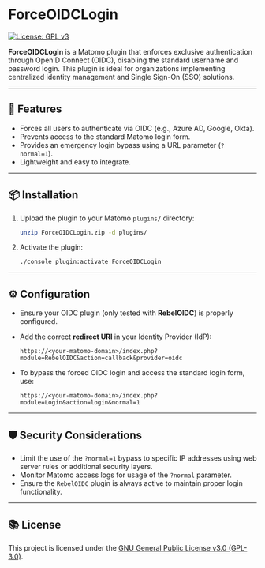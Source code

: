 # ForceOIDCLogin

[![License: GPL v3](https://img.shields.io/badge/License-GPLv3-blue.svg)](LICENSE)

**ForceOIDCLogin** is a Matomo plugin that enforces exclusive authentication through OpenID Connect (OIDC), disabling the standard username and password login. This plugin is ideal for organizations implementing centralized identity management and Single Sign-On (SSO) solutions.

---

## 🚀 Features

- Forces all users to authenticate via OIDC (e.g., Azure AD, Google, Okta).
- Prevents access to the standard Matomo login form.
- Provides an emergency login bypass using a URL parameter (`?normal=1`).
- Lightweight and easy to integrate.

---

## 📦 Installation

1. Upload the plugin to your Matomo `plugins/` directory:

   ```bash
   unzip ForceOIDCLogin.zip -d plugins/
   ```

2. Activate the plugin:

   ```bash
   ./console plugin:activate ForceOIDCLogin
   ```

---

## ⚙️ Configuration

- Ensure your OIDC plugin (only tested with **RebelOIDC**) is properly configured.
- Add the correct **redirect URI** in your Identity Provider (IdP):

  ```
  https://<your-matomo-domain>/index.php?module=RebelOIDC&action=callback&provider=oidc
  ```

- To bypass the forced OIDC login and access the standard login form, use:

  ```
  https://<your-matomo-domain>/index.php?module=Login&action=login&normal=1
  ```

---

## 🛡️ Security Considerations

- Limit the use of the `?normal=1` bypass to specific IP addresses using web server rules or additional security layers.
- Monitor Matomo access logs for usage of the `?normal` parameter.
- Ensure the `RebelOIDC` plugin is always active to maintain proper login functionality.

---

## 📚 License

This project is licensed under the [GNU General Public License v3.0 (GPL-3.0)](LICENSE).
